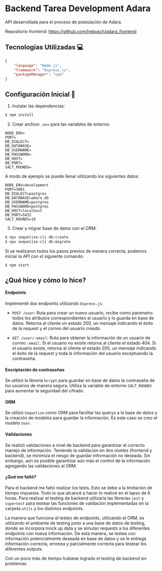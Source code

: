 # Backend Tarea Development Adara

API desarrollada para el proceso de postulación de Adara.

Repositorio frontend: https://github.com/hebusch/adara_frontend

## Tecnologías Utilizadas :computer:

```json
{
    "language": "Node.js",
    "framework": "Express.js",
    "packageManager": "npm"
}
```




## Configuración Inicial :wrench:

1. Instalar las dependencias:

```bash
$ npm install
```

2. Crear archivo `.env` para las variables de entorno:

```env
NODE_ENV=
PORT=
DB_DIALECT=
DB_DATABASE=
DB_USERNAME=
DB_PASSWORD=
DB_HOST=
DB_PORT=
SALT_ROUNDS=
```

A modo de ejemplo se puede llenar utilizando los siguientes datos:

```env
NODE_ENV=development
PORT=3001
DB_DIALECT=postgres
DB_DATABASE=adara_db
DB_USERNAME=postgres
DB_PASSWORD=postgres
DB_HOST=localhost
DB_PORT=5432
SALT_ROUNDS=10
```

3. Crear y migrar base de datos con el ORM:

```bash
$ npx sequelize-cli db:create
$ npx sequelize-cli db:migrate
```

Si se realizaron todos los pasos previos de manera correcta, podemos iniciar la API con el siguiente comando:

```bash
$ npm start
```

## ¿Qué hice y cómo lo hice?

#### Endpoints 

Implementé dos endpoints utilizando `Express.js`:

* `POST /user`: Ruta para crear un nuevo usuario, recibe como parametro todos los atributos correspondientes al usuario y lo guarda en base de datos. Retorna al cliente un estado 200, un mensaje indicando el éxito de la request y el correo del usuario creado.

* `GET /user/:email`: Ruta para obtener la información de un usuario de correo `:email`. Si el usuario no existe retorna al cliente el estado 404. Si el usuario existe, retorna al cliente el estado 200, un mensaje indicando el éxito de la request y toda la información del usuario exceptuando la contraseña.

#### Encriptación de contraseñas

Se utilizó la librería `bcrypt` para guardar en base de datos la contraseña de los usuarios de manera segura. Utiliza la variable de entorno `SALT_ROUNDS` para aumentar la seguridad del cifrado.

#### ORM

Se utilizó `Sequelize` como ORM para facilitar las querys a la base de datos y la creación de modelos para guardar la información. 
Es este caso se creo el modelo `User`.


#### Validaciones

Se realizó validaciones a nivel de backend para garantizar el correcto manejo de información. Teniendo la validación en dos niveles (frontend y backend), se minimiza el riesgo de guardar información no deseada. Sin embargo, aún es posible garantizar aún más el control de la información agregando las validaciones al ORM.

#### ¿Qué me faltó?

Para el backend me faltó realizar los tests. Esto se debe a la limitación de tiempo impuesta. Todo lo que alcancé a hacer lo realicé en el lapso de 6 horas. Para realizar el testing de backend utilizaría las librerías `jest` y `supertest` para testear las funciones de validación implementadas en la carpeta `utils` y los distintos endpoints.

La manera que funciona el testeo de endpoints, utilizando el ORM, es utilizando el ambiente de testing junto a una base de datos de testing, donde se incorpora mock up data y se simulan requests a los diferentes endpoints con nueva información. De esta manera, se testea con información potencialmente deseada en base de datos y se le entrega información correcta, erronea y parcialmente correcta para testear los diferentes outputs.

Con un poco más de tiempo hubiese logrado el testing de backend sin problemas.
